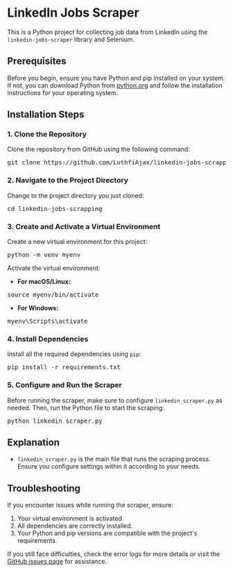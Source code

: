 # LinkedIn Jobs Scraper

This is a Python project for collecting job data from LinkedIn using the `linkedin-jobs-scraper` library and Selenium.

## Prerequisites

Before you begin, ensure you have Python and pip installed on your system. If not, you can download Python from [python.org](https://www.python.org/downloads/) and follow the installation instructions for your operating system.

## Installation Steps

### 1. Clone the Repository

Clone the repository from GitHub using the following command:

<pre>git clone https://github.com/LuthfiAjax/linkedin-jobs-scrapping.git</pre>

### 2. Navigate to the Project Directory

Change to the project directory you just cloned:

<pre>cd linkedin-jobs-scrapping</pre>

### 3. Create and Activate a Virtual Environment

Create a new virtual environment for this project:

<pre>python -m venv myenv</pre>

Activate the virtual environment:

- **For macOS/Linux:**

<pre>source myenv/bin/activate</pre>

- **For Windows:**

<pre>myenv\Scripts\activate</pre>

### 4. Install Dependencies

Install all the required dependencies using `pip`:

<pre>pip install -r requirements.txt</pre>

### 5. Configure and Run the Scraper

Before running the scraper, make sure to configure `linkedin_scraper.py` as needed. Then, run the Python file to start the scraping:

<pre>python linkedin_scraper.py</pre>

## Explanation

- `linkedin_scraper.py` is the main file that runs the scraping process. Ensure you configure settings within it according to your needs.

## Troubleshooting

If you encounter issues while running the scraper, ensure:

1. Your virtual environment is activated.
2. All dependencies are correctly installed.
3. Your Python and pip versions are compatible with the project's requirements.

If you still face difficulties, check the error logs for more details or visit the [GitHub issues page](https://github.com/LuthfiAjax/linkedin-jobs-scrapping/issues) for assistance.
